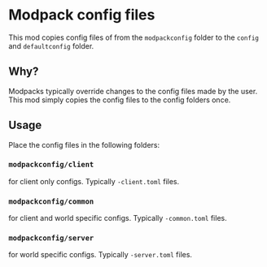 # Modpack config files

This mod copies config files of from the `modpackconfig` folder to the `config` and `defaultconfig` folder.

## Why?

Modpacks typically override changes to the config files made by the user.
This mod simply copies the config files to the config folders once.

## Usage
Place the config files in the following folders:

### `modpackconfig/client`
for client only configs. Typically `-client.toml` files.
### `modpackconfig/common`
for client and world specific configs. Typically `-common.toml` files.
### `modpackconfig/server`
for world specific configs. Typically `-server.toml` files.